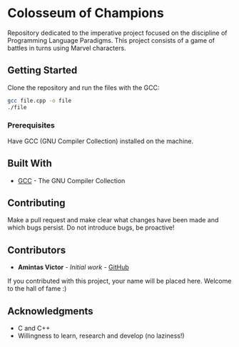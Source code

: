 # Colosseum of Champions
Repository dedicated to the imperative project focused on the discipline of Programming Language Paradigms. This project consists of a game of battles in turns using Marvel characters. 

## Getting Started
Clone the repository and run the files with the GCC:
```bash
gcc file.cpp -o file
./file
```
### Prerequisites
Have GCC (GNU Compiler Collection) installed on the machine.

## Built With
* [GCC](https://gcc.gnu.org/) - The GNU Compiler Collection

## Contributing
Make a pull request and make clear what changes have been made and which bugs persist. Do not introduce bugs, be proactive!

## Contributors
* **Amintas Victor** - *Initial work* - [GitHub](https://github.com/amintasvrp)

 If you contributed with this project, your name will be placed here. Welcome to the hall of fame :)

## Acknowledgments
* C and C++
* Willingness to learn, research and develop (no laziness!)
